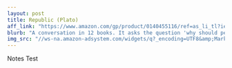 ```yaml
---
layout: post
title: Republic (Plato)
aff_link: "https://www.amazon.com/gp/product/0140455116/ref=as_li_tl?ie=UTF8&amp;camp=1789&amp;creative=9325&amp;creativeASIN=0140455116&amp;linkCode=as2&amp;tag=josephruocco-20&amp;linkId=6f965d25f503cb3da1dc30b3a5580edc"
blurb: "A conversation in 12 books. It asks the question 'why should people do good things?' and also the question 'are people punished for doing bad things?'. Plato said that people should not do bad things because people who do bad things end up unhappy. However, people who do good things end up happy."
img_src: "//ws-na.amazon-adsystem.com/widgets/q?_encoding=UTF8&amp;MarketPlace=US&amp;ASIN=0140455116&amp;ServiceVersion=20070822&amp;ID=AsinImage&amp;WS=1&amp;Format=_SL110_&amp;tag=josephruocco-20"
--- 
```



Notes Test